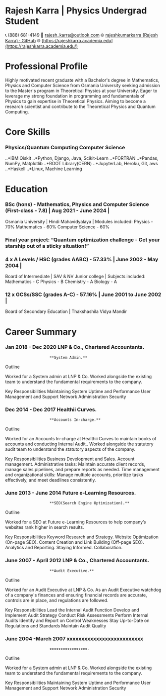 # Rajesh Karra | Physics Undergrad Student
📞 (888) 681-4149 
📧 [rajesh_karra@outlook.com](rajesh_karra@outlook.com)
🌐 [rajeshkumarkarra (Rajesh Karra) · GitHub](https://github.com/rajeshkumarkarra)
🌐 [https://rajeshkarra.academia.edu](https://rajeshkarra.academia.edu/)


# Professional Profile

Highly motivated recent graduate with a Bachelor's degree in Mathematics, Physics and Computer Science from Osmania University seeking admission to the Master's program in Theoretical Physics at your University. Eager to leverage my strong foundation in programming and fundamentals of Physics  to gain expertise in Theoretical Physics. Aiming to become a research scientist and contribute to the Theoretical Physics and Quantum Computing.

# Core Skills

### Physics/Quantum Computing					Computer Science
..*IBM Qiskit							..*Python, Django, Java, Scikit-Learn
..*FORTRAN							..*Pandas, NumPy, Matplotlib
..*ROOT Library(CERN)						..*JupyterLab, Heroku, Git, aws
..*Haskell							..*Linux, Machine Learning 							



# Education

### BSc (hons) - Mathematics, Physics and Computer Science (First-class - 7.8) | Aug 2021 - June 2024 |
Osmania University | Hindi Mahavidyalaya |
Modules included:
Physics - 70%
Mathematics - 60%
Computer Science - 60%

### Final year project: “Quantum optimization challenge - Get your starship out of a sticky situation!”

### 4 x A Levels / HSC  (grades AABC) - 57.33% | June 2002 - May 2004 |
Board of Intermediate | SAV & NV Junior college | 
Subjects included:
Mathematics - C
Physics - B
Chemistry - A
Biology - A

### 12 x GCSs/SSC (grades A-C) - 57.16% | June 2001 to June 2002 |
Board of Secondary Education | Thakshashila Vidya Mandir

# Career Summary


### Jan 2018 - Dec 2020				LNP & Co., Chartered Accountants.
						**System Admin.**

Outline

Worked for a System admin at LNP & Co. Worked alongside the existing team to understand the fundamental requirements to the company.

Key Responsibilities
Maintaining System Uptime and Performance
User Management and Support
Network Administration
Security

### Dec 2014 - Dec 2017				Healthii Curves.
						**Accounts In-charge.**

Outline

Worked for an Accounts In-charge at Healthii Curves to maintain books of accounts and conducting Internal Audit.. Worked alongside the statutory audit team to understand the statutory aspects of  the company.

Key Responsibilities
Business Development and Sales.
Account management.
Administrative tasks: Maintain accurate client records, manage sales pipelines, and prepare reports as needed.
Time management and organizational skills: Manage multiple accounts, prioritize tasks effectively, and meet deadlines consistently.


### June  2013 - June 2014				Future e-Learning Resources.
						**SEO(Search Engine Optimization).**

Outline

Worked for a SEO at Future e-Learning Resources to help company’s websites rank higher in search results.  

Key Responsibilities
Keyword Research and Strategy.
Website Optimization (On-page SEO).
Content Creation and Link Building (Off-page SEO).
Analytics and Reporting.
Staying Informed.
Collaboration.



### June 2007 - April 2012				LNP & Co., Chartered Accountants.
						**Audit Executive.**

Outline

Worked for an Audit Executive at LNP & Co. As an Audit Executive watchdog of a company's finances and ensuring financial records are accurate, controls are in place, and regulations are followed.  


Key Responsibilities
Lead the Internal Audit Function
Develop and Implement Audit Strategy
Conduct Risk Assessments
Perform Internal Audits
Identify and Report on Control Weaknesses
Stay Up-to-Date on Regulations and Standards
Maintain Audit Quality


### June 2004 -March 2007			xxxxxxxxxxxxxxxxxxxxxxxxxx
						xxxxxxxxxxxxxxxxx.

Outline

Worked for a System admin at LNP & Co. Worked alongside the existing team to understand the fundamental requirements to the company.

Key Responsibilities
Maintaining System Uptime and Performance
User Management and Support
Network Administration
Security


